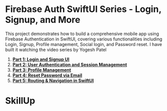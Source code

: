 # Firebase Auth SwiftUI Series - Login, Signup, and More

This project demonstrates how to build a comprehensive mobile app using Firebase Authentication in SwiftUI, covering various functionalities including Login, Signup, Profile management, Social login, and Password reset. I have built it watching the video series by Yogesh Patel


1. **[Part 1: Login and Signup UI](https://youtu.be/USivbJZ-FVM?si=bTcZVPryYXxhTVdT)**
2. **[Part 2: User Authentication and Session Management](https://youtu.be/BRbGVPSjP7I)**
3. **[Part 3: Profile Management](https://youtu.be/4w9NKhkSjPk)**
4. **[Part 4: Reset Password via Email](https://youtu.be/UzVAt9pBRSw)**
5. **[Part 5: Routing & Navigation in SwiftUI](https://youtu.be/4Vg_LsVc_Kk)**
# SkillUp
